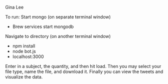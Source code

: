Gina Lee

To run:
Start mongo (on separate terminal window)
- Brew services start mongodb

Navigate to directory (on another terminal window)
- npm install
- node bot.js
- localhost:3000

Enter in a subject, the quantity, and then hit load.
Then you may select your file type, name the file, and download it.
Finally you can view the tweets and visualize the data.


